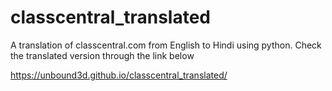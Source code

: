 # classcentral_translated
A translation of classcentral.com from English to Hindi using python. Check the translated version through the link below

https://unbound3d.github.io/classcentral_translated/
